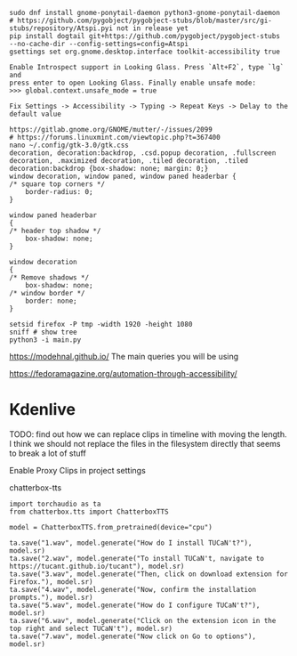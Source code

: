 ```
sudo dnf install gnome-ponytail-daemon python3-gnome-ponytail-daemon
# https://github.com/pygobject/pygobject-stubs/blob/master/src/gi-stubs/repository/Atspi.pyi not in release yet
pip install dogtail git+https://github.com/pygobject/pygobject-stubs  --no-cache-dir --config-settings=config=Atspi
gsettings set org.gnome.desktop.interface toolkit-accessibility true

Enable Introspect support in Looking Glass. Press `Alt+F2`, type `lg` and
press enter to open Looking Glass. Finally enable unsafe mode:
>>> global.context.unsafe_mode = true

Fix Settings -> Accessibility -> Typing -> Repeat Keys -> Delay to the default value

https://gitlab.gnome.org/GNOME/mutter/-/issues/2099
# https://forums.linuxmint.com/viewtopic.php?t=367400
nano ~/.config/gtk-3.0/gtk.css
decoration, decoration:backdrop, .csd.popup decoration, .fullscreen decoration, .maximized decoration, .tiled decoration, .tiled decoration:backdrop {box-shadow: none; margin: 0;}
window decoration, window paned, window paned headerbar {
/* square top corners */
    border-radius: 0;
}

window paned headerbar
{
/* header top shadow */
    box-shadow: none;
}   

window decoration
{
/* Remove shadows */
    box-shadow: none;
/* window border */
    border: none;
}

setsid firefox -P tmp -width 1920 -height 1080
sniff # show tree
python3 -i main.py
```

https://modehnal.github.io/ The main queries you will be using



https://fedoramagazine.org/automation-through-accessibility/


# Kdenlive

TODO: find out how we can replace clips in timeline with moving the length. I think we should not replace the files in the filesystem directly that seems to break a lot of stuff

Enable Proxy Clips in project settings

chatterbox-tts

```
import torchaudio as ta
from chatterbox.tts import ChatterboxTTS

model = ChatterboxTTS.from_pretrained(device="cpu")

ta.save("1.wav", model.generate("How do I install TUCaN't?"), model.sr)
ta.save("2.wav", model.generate("To install TUCaN't, navigate to https://tucant.github.io/tucant"), model.sr)
ta.save("3.wav", model.generate("Then, click on download extension for Firefox."), model.sr)
ta.save("4.wav", model.generate("Now, confirm the installation prompts."), model.sr)
ta.save("5.wav", model.generate("How do I configure TUCaN't?"), model.sr)
ta.save("6.wav", model.generate("Click on the extension icon in the top right and select TUCaN't"), model.sr)
ta.save("7.wav", model.generate("Now click on Go to options"), model.sr)

```
